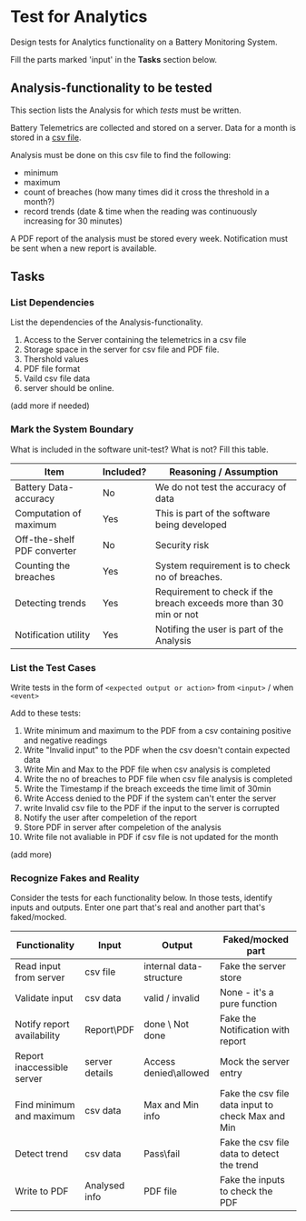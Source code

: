 # Test for Analytics

Design tests for Analytics functionality on a Battery Monitoring System.

Fill the parts marked 'input' in the **Tasks** section below.

## Analysis-functionality to be tested

This section lists the Analysis for which _tests_ must be written.

Battery Telemetrics are collected and stored on a server.
Data for a month is stored in a [csv file](https://en.wikipedia.org/wiki/Comma-separated_values).

Analysis must be done on this csv file to find the following:
- minimum
- maximum
- count of breaches (how many times did it cross the threshold in a month?)
- record trends (date & time when the reading was continuously increasing for 30 minutes)

A PDF report of the analysis must be stored every week.
Notification must be sent when a new report is available.

## Tasks

### List Dependencies

List the dependencies of the Analysis-functionality.

1. Access to the Server containing the telemetrics in a csv file
2. Storage space in the server for csv file and PDF file.
3. Thershold values 
4. PDF file format
5. Vaild csv file data
6. server should be online.

(add more if needed)

### Mark the System Boundary

What is included in the software unit-test? What is not? Fill this table.

| Item                      | Included?     | Reasoning / Assumption
|---------------------------|---------------|---
Battery Data-accuracy       | No            | We do not test the accuracy of data
Computation of maximum      | Yes           | This is part of the software being developed
Off-the-shelf PDF converter | No            | Security risk 
Counting the breaches       | Yes           | System requirement is to check no of breaches.
Detecting trends            | Yes           | Requirement to check if the breach exceeds more than 30 min or not
Notification utility        | Yes           | Notifing the user is part of the Analysis 

### List the Test Cases

Write tests in the form of `<expected output or action>` from `<input>` / when `<event>`

Add to these tests:

1. Write minimum and maximum to the PDF from a csv containing positive and negative readings
2. Write "Invalid input" to the PDF when the csv doesn't contain expected data
3. Write Min and Max to the PDF file when csv analysis is completed
4. Write the no of breaches to PDF file when csv file analysis is completed 
5. Write the Timestamp if the breach exceeds the time limit of 30min
6. Write Access denied to the PDF if the system can't enter the server 
7. write Invalid csv file to the PDF if the input to the server is corrupted
8. Notify the user after compeletion of the report
9. Store PDF in server after compeletion of the analysis
10. Write file not avaliable in PDF if csv file is not updated for the month

(add more)

### Recognize Fakes and Reality

Consider the tests for each functionality below.
In those tests, identify inputs and outputs.
Enter one part that's real and another part that's faked/mocked.

| Functionality            | Input        | Output                      | Faked/mocked part
|--------------------------|--------------|-----------------------------|---
Read input from server     | csv file     | internal data-structure     | Fake the server store
Validate input             | csv data     | valid / invalid             | None - it's a pure function
Notify report availability | Report\PDF   | done \ Not done             | Fake the Notification with report
Report inaccessible server |server details|    Access denied\allowed    | Mock the server entry 
Find minimum and maximum   | csv data     | Max and Min info            | Fake the csv file data input to check Max and Min
Detect trend               | csv data     | Pass\fail                   | Fake the csv file data to detect the trend
Write to PDF               |Analysed info |   PDF file                  | Fake the inputs to check the PDF 
 
